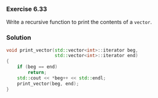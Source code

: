### Exercise 6.33

Write a recursive function to print the contents of a `vector`.

### Solution

```cpp
void print_vector(std::vector<int>::iterator beg,
                  std::vector<int>::iterator end)
{
    if (beg == end)
        return;
    std::cout << *beg++ << std::endl;
    print_vector(beg, end);
}
```
